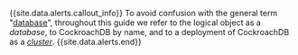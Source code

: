 {{site.data.alerts.callout_info}}
To avoid confusion with the general term "[database](https://en.wikipedia.org/wiki/Database)", throughout this guide we refer to the logical object as a *database*, to CockroachDB by name, and to a deployment of CockroachDB as a [*cluster*](glossary.html#cockroachdb-architecture-concepts).
{{site.data.alerts.end}}
